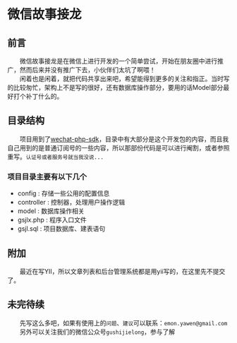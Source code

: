 # 微信故事接龙

## 前言

　　微信故事接龙是在微信上进行开发的一个简单尝试，开始在朋友圈中进行推广，然而后来并没有推广下去，小伙伴们太坑了啊喂！
<br>
　　闲着也是闲着，就把代码共享出来吧，希望能得到更多的关注和指正。当时写的比较匆忙，架构上不是写的很好，还有数据库操作部分，要用的话Model部分最好打个补丁什么的。

## 目录结构

　　项目用到了[wechat-php-sdk](https://github.com/dodgepudding/wechat-php-sdk)，目录中有大部分是这个开发包的内容，而且我自己用到的是普通订阅号的一些内容，所以那部份代码是可以进行阉割，或者参照重写。`认证号或者服务号就当我没说...`

### 项目目录主要有以下几个

* config : 存储一些公用的配置信息
* controller : 控制器，处理用户操作逻辑
* model : 数据库操作相关
* gsjlx.php : 程序入口文件
* gsjl.sql : 项目数据库、建表语句

## 附加
　　最近在写YII，所以文章列表和后台管理系统都是用yii写的，在这里先不提交了。

## 未完待续

　　先写这么多吧，如果有使用上的`问题`、`建议`可以联系：`emon.yawen@gmail.com`
<br>
　　另外可以关注我们的微信公众号`gushijielong`，参与了解

